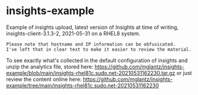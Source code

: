 # insights-example
Example of insights upload, latest version of Insights at time of writing, insights-client-3.1.3-2, 2021-05-31 on a RHEL8 system.

```
Please note that hostname and IP information can be obfusicated.
I've left that in clear text to make it easier to review the material.
```

To see exactly what's collected in the default configuration of insights and unzip the analytics file, stored here: https://github.com/mglantz/insights-example/blob/main/insights-rhel81c.sudo.net-20210531162230.tar.gz or just review the content online here: https://github.com/mglantz/insights-example/tree/main/insights-rhel81c.sudo.net-20210531162230
